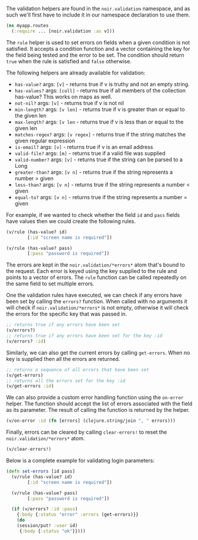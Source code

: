 The validation helpers are found in the `noir.validation` namespace, and
as such we'll first have to include it in our namespace declaration to use them.

```clojure
(ns myapp.routes
  (:require ... [noir.validation :as v]))
```

The `rule` helper is used to set errors on fields when a given condition is not satisfied. It accepts
a condition function and a vector containing the key for the field being tested and the error to be set.
The condition should return `true` when the rule is satisfied and `false` otherwise.

The following helpers are already available for validation:

* `has-value?` args: `[v]` - returns true if v is truthy and not an empty string.
* `has-values?` args: `[coll]` - returns true if all members of the collection has-value? This works on maps as well.
* `not-nil?` args: `[v]` - returns true if v is not nil
* `min-length?` args: `[v len]` - returns true if v is greater than or equal to the given len
* `max-length?` args: `[v len` - returns true if v is less than or equal to the given len
* `matches-regex?` args: `[v regex]` - returns true if the string matches the given regular expression
* `is-email?` args: `[v]` - returns true if v is an email address
* `valid-file?` args: `[m]` - returns true if a valid file was supplied
* `valid-number?` args: `[v]` - returns true if the string can be parsed to a Long
* `greater-than?` args: `[v n]` - returns true if the string represents a number > given
* `less-than?` args: `[v n]` - returns true if the string represents a number < given
* `equal-to?` args: `[v n]` - returns true if the string represents a number = given


For example, if we wanted to check whether the field `id` and `pass` fields have values then we could create
the following rules.

```clojure
(v/rule (has-value? id)
        [:id "screen name is required"])

(v/rule (has-value? pass)
        [:pass "password is required"])
```

The errors are kept in the `noir.validation/*errors*` atom that's bound to the request. Each error is keyed
using the key supplied to the rule and points to a vector of errors. The `rule` function can be called repeatedly on the
same field to set multiple errors.



One the validation rules have executed, we can check if any errors have been set by calling the `errors?` function.
When called with no arguments it will check if `noir.validation/*errors*` is not empty, otherwise it will check the
errors for the specific key that was passed in.

```clojure
;; returns true if any errors have been set
(v/errors?)
;; returns true if any errors have been set for the key :id
(v/errors? :id)
```

Similarly, we can also get the current errors by calling `get-errors`.
When no key is supplied then all the errors are returned.

```clojure
;; returns a sequence of all errors that have been set
(v/get-errors)
;; returns all the errors set for the key :id
(v/get-errors :id)

```

We can also provide a custom error handling function using the `on-error` helper. The function
should accept the list of errors associated with the field as its parameter. The result of
calling the function is returned by the helper.

```clojure
(v/on-error :id (fn [errors] (clojure.string/join ", " errors)))
```

Finally, errors can be cleared by calling `clear-errors!` to reset the `noir.validation/*errors*` atom.

```clojure
(v/clear-errors!)
```

Below is a complete example for validating login parameters:

```clojure
(defn set-errors [id pass]
  (v/rule (has-value? id)
        [:id "screen name is required"])

  (v/rule (has-value? pass)
        [:pass "password is required"])

  (if (v/errors? :id :pass)
    {:body {:status "error" :errors (get-errors)}}
    (do
    (session/put! :user id)
     {:body {:status "ok"}})))
```
